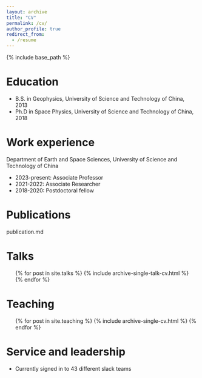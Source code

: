 ```yaml
---
layout: archive
title: "CV"
permalink: /cv/
author_profile: true
redirect_from:
  - /resume
---
```


{% include base_path %}

Education
======
* B.S. in Geophysics, University of Science and Technology of China, 2013
* Ph.D in Space Physics, University of Science and Technology of China, 2018

Work experience
======
Department of Earth and Space Sciences, University of Science and Technology of China
* 2023-present: Associate Professor
* 2021-2022: Associate Researcher
* 2018-2020: Postdoctoral fellow

Publications
======
publication.md
  
Talks
======
  <ul>{% for post in site.talks %}
    {% include archive-single-talk-cv.html %}
  {% endfor %}</ul>
  
Teaching
======
  <ul>{% for post in site.teaching %}
    {% include archive-single-cv.html %}
  {% endfor %}</ul>
  
Service and leadership
======
* Currently signed in to 43 different slack teams
